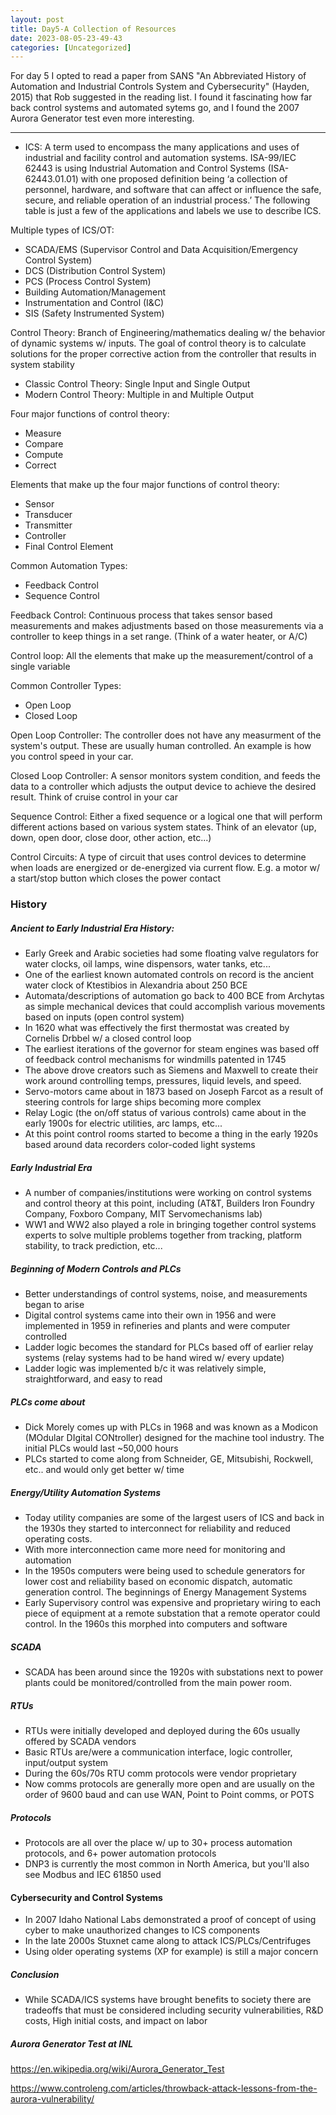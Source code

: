 ```yaml
---
layout: post
title: Day5-A Collection of Resources 
date: 2023-08-05-23-49-43
categories: [Uncategorized]
---
```


For day 5 I opted to read a paper from SANS "An Abbreviated History of Automation and Industrial Controls System and Cybersecurity" (Hayden, 2015) that Rob suggested in the reading list.  I found it fascinating how far back control systems and automated sytems go, and I found the 2007 Aurora Generator test even more interesting.


---


- ICS: A term used to encompass the many applications and uses of industrial and facility control and automation systems. ISA-99/IEC 62443 is using Industrial Automation and Control Systems (ISA-62443.01.01) with one proposed definition being ‘a collection of personnel, hardware, and software that can affect or influence the safe, secure, and reliable operation of an industrial process.’ The following table is just a few of the applications and labels we use to describe ICS.

Multiple types of ICS/OT:

- SCADA/EMS (Supervisor Control and Data Acquisition/Emergency Control System)
- DCS (Distribution Control System)
- PCS (Process Control System)
- Building Automation/Management
- Instrumentation and Control (I&C)
- SIS (Safety Instrumented System)

Control Theory: Branch of Engineering/mathematics dealing w/ the behavior of dynamic systems w/ inputs.  The goal of control theory is to calculate solutions for the proper corrective action from the controller that results in system stability

- Classic Control Theory: Single Input and Single Output
- Modern Control Theory: Multiple in and Multiple Output 

Four major functions of control theory:
- Measure
- Compare
- Compute 
- Correct

Elements that make up the four major functions of control theory:
- Sensor
- Transducer
- Transmitter
- Controller
- Final Control Element

Common Automation Types:
- Feedback Control
- Sequence Control

Feedback Control: Continuous process that takes sensor based measurements and makes adjustments based on those measurements via a controller to keep things in a set range. (Think of a water heater, or A/C)

Control loop: All the elements that make up the measurement/control of a single variable

Common Controller Types:
- Open Loop
- Closed Loop

Open Loop Controller: The controller does not have any measurment of the system's output.  These are usually human controlled.  An example is how you control speed in your car.

Closed Loop Controller: A sensor monitors system condition, and feeds the data to a controller which adjusts the output device to achieve the desired result. Think of cruise control in your car


Sequence Control: Either a fixed sequence or a logical one that will perform different actions based on various system states.  Think of an elevator (up, down, open door, close door, other action, etc...)


Control Circuits: A type of circuit that uses control devices to determine when loads are energized or de-energized via current flow.  E.g. a motor w/ a start/stop button which closes the power contact



### History

##### Ancient to Early Industrial Era History:

- Early Greek and Arabic societies had some floating valve regulators for water clocks, oil lamps, wine dispensors, water tanks, etc... 
- One of the earliest known automated controls on record is the ancient water clock of Ktestibios in Alexandria about 250 BCE
- Automata/descriptions of automation go back to 400 BCE from Archytas as simple mechanical devices that could accomplish various movements based on inputs (open control system)
- In 1620 what was effectively the first thermostat was created by Cornelis Drbbel w/ a closed control loop
- The earliest iterations of the governor for steam engines was based off of feedback control mechanisms for windmills patented in 1745
- The above drove creators such as Siemens and Maxwell to create their work around controlling temps, pressures, liquid levels, and speed. 
- Servo-motors came about in 1873 based on Joseph Farcot as a result of steering controls for large ships becoming more complex
- Relay Logic (the on/off status of various controls) came about in the early 1900s for electric utilities, arc lamps, etc...
- At this point control rooms started to become a thing in the early 1920s based around data recorders color-coded light systems

##### Early Industrial Era

- A number of companies/institutions were working on control systems and control theory at this point, including (AT&T, Builders Iron Foundry Company, Foxboro Company, MIT Servomechanisms lab)
- WW1 and WW2 also played a role in bringing together control systems experts to solve multiple problems together from tracking, platform stability, to track prediction, etc...

##### Beginning of Modern Controls and PLCs

- Better understandings of control systems, noise, and measurements began to arise
- Digital control systems came into their own in 1956 and were implemented in 1959 in refineries and plants and were computer controlled
- Ladder logic becomes the standard for PLCs based off of earlier relay systems (relay systems had to be hand wired w/ every update)
- Ladder logic was implemented b/c it was relatively simple, straightforward, and easy to read

##### PLCs come about

- Dick Morely comes up with PLCs in 1968 and was known as a Modicon (MOdular DIgital CONtroller) designed for the machine tool industry. The initial PLCs would last ~50,000 hours
- PLCs started to come along from Schneider, GE, Mitsubishi, Rockwell, etc.. and would only get better w/ time

##### Energy/Utility Automation Systems

- Today utility companies are some of the largest users of ICS and back in the 1930s they started to interconnect for reliability and reduced operating costs.
- With more interconnection came more need for monitoring and automation
- In the 1950s computers were being used to schedule generators for lower cost and reliability based on economic dispatch, automatic generation control.  The beginnings of Energy Management Systems
- Early Supervisory control was expensive and proprietary wiring to each piece of equipment at a remote substation that a remote operator could control.  In the 1960s this morphed into computers and software

##### SCADA

- SCADA has been around since the 1920s with substations next to power plants could be monitored/controlled from the main power room.

##### RTUs

- RTUs were initially developed and deployed during the 60s usually offered by SCADA vendors
- Basic RTUs are/were a communication interface, logic controller, input/output system
- During the 60s/70s RTU comm protocols were vendor proprietary
- Now comms protocols are generally more open and are usually on the order of 9600 baud and can use WAN, Point to Point comms, or POTS


##### Protocols

- Protocols are all over the place w/ up to 30+ process automation protocols, and 6+ power automation protocols
- DNP3 is currently the most common in North America, but you'll also see Modbus and IEC 61850 used


#### Cybersecurity and Control Systems

- In 2007 Idaho National Labs demonstrated a proof of concept of using cyber to make unauthorized changes to ICS components
- In the late 2000s Stuxnet came along to attack ICS/PLCs/Centrifuges
- Using older operating systems (XP for example) is still a major concern


##### Conclusion

- While SCADA/ICS systems have brought benefits to society there are tradeoffs that must be considered including security vulnerabilities, R&D costs, High initial costs, and impact on labor

##### Aurora Generator Test at INL

https://en.wikipedia.org/wiki/Aurora_Generator_Test

https://www.controleng.com/articles/throwback-attack-lessons-from-the-aurora-vulnerability/